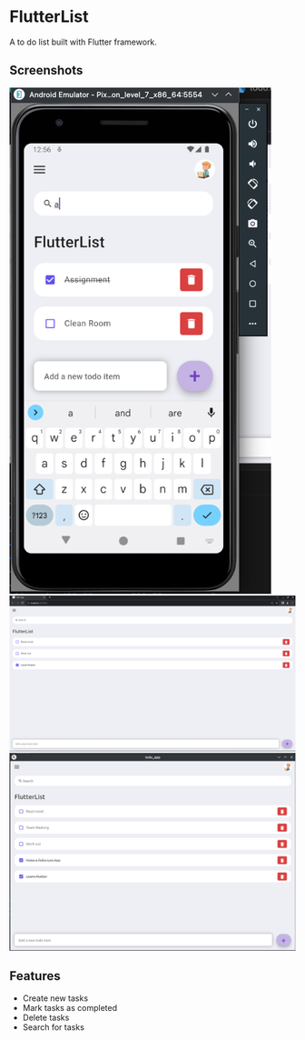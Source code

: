 # FlutterList

A to do list built with Flutter framework.

## Screenshots
![Android app screenshot with search](screenshots/ToDo_Android.png)
![Web app screenshot](screenshots/ToDo_Web.png)
![Linux app screenshot with search](screenshots/ToDo_Linux.png)


## Features

- Create new tasks
- Mark tasks as completed
- Delete tasks
- Search for tasks
